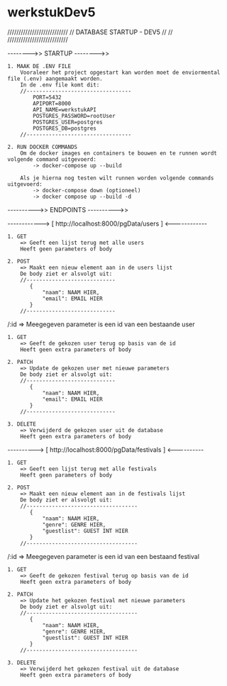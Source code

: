 # werkstukDev5

///////////////////////////
                         //
DATABASE STARTUP - DEV5  //
                         //
///////////////////////////


-------->>
STARTUP
-------->>

    1. MAAK DE .ENV FILE
        Vooraleer het project opgestart kan worden moet de enviormental file (.env) aangemaakt worden.
        In de .env file komt dit:
        //---------------------------------
            PORT=5432                    
            APIPORT=8000                 
            API_NAME=werkstukAPI         
            POSTGRES_PASSWORD=rootUser   
            POSTGRES_USER=postgres       
            POSTGRES_DB=postgres
        //---------------------------------

    2. RUN DOCKER COMMANDS
        Om de docker images en containers te bouwen en te runnen wordt volgende command uitgevoerd:
            -> docker-compose up --build

        Als je hierna nog testen wilt runnen worden volgende commands uitgevoerd:
            -> docker-compose down (optioneel)
            -> docker compose up --build -d


---------->>
ENDPOINTS
---------->>

------------> [ http://localhost:8000/pgData/users ] <------------

    1. GET
        => Geeft een lijst terug met alle users
        Heeft geen parameters of body

    2. POST
        => Maakt een nieuw element aan in de users lijst
        De body ziet er alsvolgt uit:
        //----------------------------
           {                        
               "naam": NAAM HIER,   
               "email": EMAIL HIER  
           }                        
        //----------------------------

/:id
=> Meegegeven parameter is een id van een bestaande user

    1. GET
        => Geeft de gekozen user terug op basis van de id
        Heeft geen extra parameters of body

    2. PATCH
        => Update de gekozen user met nieuwe parameters
        De body ziet er alsvolgt uit:
        //----------------------------
           {                        
               "naam": NAAM HIER,   
               "email": EMAIL HIER  
           }                        
        //----------------------------

    3. DELETE
        => Verwijderd de gekozen user uit de database
        Heeft geen extra parameters of body


----------> [ http://localhost:8000/pgData/festivals ] <----------

    1. GET
        => Geeft een lijst terug met alle festivals
        Heeft geen parameters of body

    2. POST
        => Maakt een nieuw element aan in de festivals lijst
        De body ziet er alsvolgt uit:
        //-----------------------------------
           {                               
               "naam": NAAM HIER,          
               "genre": GENRE HIER,        
               "guestlist": GUEST INT HIER 
           }                               
        //-----------------------------------

/:id
=> Meegegeven parameter is een id van een bestaand festival

    1. GET
        => Geeft de gekozen festival terug op basis van de id
        Heeft geen extra parameters of body

    2. PATCH
        => Update het gekozen festival met nieuwe parameters
        De body ziet er alsvolgt uit:
        //-----------------------------------
           {                               
               "naam": NAAM HIER,          
               "genre": GENRE HIER,        
               "guestlist": GUEST INT HIER 
           }                               
        //-----------------------------------

    3. DELETE
        => Verwijderd het gekozen festival uit de database
        Heeft geen extra parameters of body